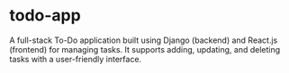 # todo-app
A full-stack To-Do application built using Django (backend) and React.js (frontend) for managing tasks. It supports adding, updating, and deleting tasks with a user-friendly interface.

